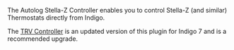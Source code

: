 The Autolog Stella-Z Controller enables you to control Stella-Z (and similar) Thermostats directly from Indigo.

The [TRV Controller][1] is an updated version of this plugin for Indigo 7 and is a recommended upgrade.

[1]: http://www.indigodomo.com/pluginstore/201/
